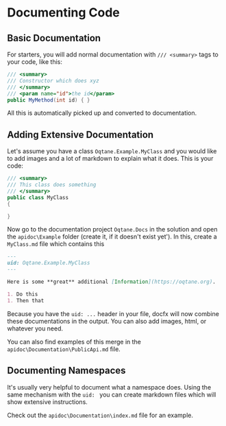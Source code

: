 ﻿
# Documenting Code

## Basic Documentation

For starters, you will add normal documentation with `/// <summary>` tags to your code, like this:

```cs
/// <summary>
/// Constructor which does xyz
/// </summary>
/// <param name="id">the id</param>
public MyMethod(int id) { }
```

All this is automatically picked up and converted to documentation. 

## Adding Extensive Documentation

Let's assume you have a class `Oqtane.Example.MyClass` and you would like to add images and a lot of markdown to explain what it does. This is your code:

```cs
/// <summary>
/// This class does something
/// </summary>
public class MyClass
{

}
```

Now go to the documentation project `Oqtane.Docs` in the solution and open the `apidoc\Example` folder (create it, if it doesn't exist yet'). 
In this, create a `MyClass.md` file which contains this

```md
---
uid: Oqtane.Example.MyClass
---

Here is some **great** additional [Information](https://oqtane.org).

1. Do this
1. Then that

```

Because you have the `uid: ...` header in your file, docfx will now combine these documentations in the output. 
You can also add images, html, or whatever you need. 

You can also find examples of this merge in the `apidoc\Documentation\PublicApi.md` file. 


## Documenting Namespaces

It's usually very helpful to document what a namespace does. 
Using the same mechanism with the `uid: ` you can create markdown files which will show extensive instructions. 

Check out the `apidoc\Documentation\index.md` file for an example. 